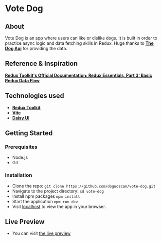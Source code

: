 # Vote Dog

## About

Vote Dog is an app where users can like or dislike dogs.
It is built in order to practice async logic and data fetching skills in Redux.
Huge thanks to **<a href="https://www.thedogapi.com/">The Dog Api</a>** for providing the data.

## Reference & Inspiration
**<a href="https://redux.js.org/tutorials/essentials/part-3-data-flow">Redux Toolkit's Official Documentation: Redux Essentials, Part 3: Basic Redux Data Flow</a>**

## Technologies used

- **<a href="https://www.npmjs.com/package/@reduxjs/toolkit">Redux Toolkit</a>**
- **<a href="https://vitejs.dev/">Vite</a>**
- **<a href="https://daisyui.com/">Daisy UI</a>**

## Getting Started

### Prerequisites

- Node.js
- Git

### Installation

- Clone the repo:
  `git clone https://github.com/doguozcan/vote-dog.git`
- Navigate to the project directory:
  `cd vote-dog`
- Install npm packages
  `npm install`
- Start the application
  `npm run dev`
- Visit <a href="http://localhost:5137">localhost</a> to view the app in your browser.

## Live Preview

- You can visit <a href="https://lovely-sunflower-725483.netlify.app/">the live preview</a>

